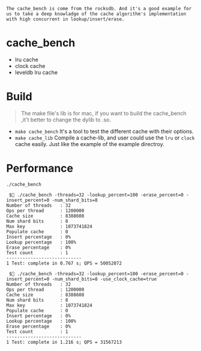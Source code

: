 `The cache_bench is come from the rocksdb. And it's a good example for us to take a deep knowladge of the cache algorithm's implementation with high concurrent in lookup/insert/erase.`

# cache_bench
- lru cache
- clock cache
- leveldb lru cache

# Build
> The make file's lib is for mac, if you want to build the cache_bench ,it't better to change the dylib to .so.

- `make cache_bench`
  It's a tool to test the different cache with their options.
- `make cache_lib`
  Compile a cache-lib, and user could use the `lru` or `clock` cache easily. Just like the example of the example directroy.

# Performance
`./cache_bench`
```shell
 $ ./cache_bench -threads=32 -lookup_percent=100 -erase_percent=0 -insert_percent=0 -num_shard_bits=8
Number of threads   : 32
Ops per thread      : 1200000
Cache size          : 8388608
Num shard bits      : 8
Max key             : 1073741824
Populate cache      : 0
Insert percentage   : 0%
Lookup percentage   : 100%
Erase percentage    : 0%
Test count          : 1
----------------------------
1 Test: complete in 0.767 s; QPS = 50052072

 $ ./cache_bench -threads=32 -lookup_percent=100 -erase_percent=0 -insert_percent=0 -num_shard_bits=8 -use_clock_cache=true
Number of threads   : 32
Ops per thread      : 1200000
Cache size          : 8388608
Num shard bits      : 8
Max key             : 1073741824
Populate cache      : 0
Insert percentage   : 0%
Lookup percentage   : 100%
Erase percentage    : 0%
Test count          : 1
----------------------------
1 Test: complete in 1.216 s; QPS = 31567213
```

